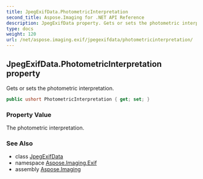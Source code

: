 ```yaml
---
title: JpegExifData.PhotometricInterpretation
second_title: Aspose.Imaging for .NET API Reference
description: JpegExifData property. Gets or sets the photometric interpretation
type: docs
weight: 120
url: /net/aspose.imaging.exif/jpegexifdata/photometricinterpretation/
---
```

## JpegExifData.PhotometricInterpretation property

Gets or sets the photometric interpretation.

```csharp
public ushort PhotometricInterpretation { get; set; }
```

### Property Value

The photometric interpretation.

### See Also

* class [JpegExifData](../)
* namespace [Aspose.Imaging.Exif](../../jpegexifdata/)
* assembly [Aspose.Imaging](../../../)


